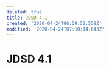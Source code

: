 ```yaml
---
deleted: true
title: JDSD 4.1
created: '2020-04-24T06:59:52.558Z'
modified: '2020-04-24T07:10:14.643Z'
---
```


# JDSD 4.1

